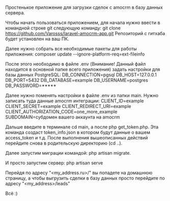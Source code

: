 Простенькое приложение для загрузки сделок с amocrm в базу данных сервера.

Чтобы начать пользоваться приложением, для начала нужно ввести в командной строке git следующую команду: git clone https://github.com/Varosss/laravel-amocrm-app.git
Репозиторий с гитхаба будет установлен на ваш ПК.

Далее нужно собрать все необходимые пакеты для работы приложения:
composer update --ignore-platform-req=ext-fileinfo

После этого необходимо в файле .env (Внимание! Данный файл находится в основной папке всего приложения) задать настройки для базы данных PostgreSQL: DB_CONNECTION=pgsql DB_HOST=127.0.0.1 DB_PORT=5432 DB_DATABASE=example DB_USERNAME=postgres DB_PASSWORD=*****

Далее нужно поменять настройки в файле .env из папки main. Нужно записать туда данные amocrm интеграции: CLIENT_ID=example CLIENT_SECRET=example CLIENT_REDIRECT_URI=example CLIENT_AUTHORIZATION_CODE=one_more_example SUBDOMAIN=субдомен вашего аккаунта на amocrm

Дальше введите в терминале cd main, а после php get_token.php. Эта команда создаст token_info.json в котором будут данные о вашем access_token и т.д. После выполнения вышеописанных действий перейдите снова в родительскую директорию (cd ..).

Далее запустим миграции командой: php artisan migrate.

И просто запустим сервер: php artisan serve

Перейдя по адресу "<my_address.ru>/" вы попадете на домашнюю страницу, а чтобы выгрузить сделки в базу данных просто перейдите по адресу "<my_address>/leads"

Всё :)
